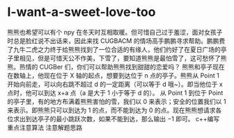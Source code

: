 # I-want-a-sweet-love-too
熊熊也希望可以有个 npy 在冬天时互相取暖。但可惜自己过于羞涩，面对女孩子时总是脸红说不出话来，因此来找 CUGBACM 的情场高手鹏鹏寻求帮助。鹏鹏费了九牛二虎之力终于给熊熊找到了一位合适的有缘人，他们约好了在夏日广场的亭子里相见，但是可惜天公不作美，下雪了，要知道熊熊是最怕雪了，这可愁怀了熊熊。热情的 CUGBer 们，你们可以帮助熊熊找到甜甜的恋爱吗？  熊熊和亭子现在在数轴上，他现在位于 X 轴的起点，想要到达位于 n 点的亭子。熊熊从 Point  1 ​   开始向前走，可以向右跳不超过 d 的一定距离（可以等于 d 哦~）。即当他位于 x 点时，他可以到达 x+a 点（a 是大于 1 小于等于 d 的）。  从 Point  1   到位于 Point   的亭子里，有的地方布满着熊熊害怕的雪，我们以 0 来表示；安全的位置我们以 1 来表示。即熊熊只可以到达为 1 的点，而不能到达为 0 的点。现在熊熊想请求各位求出到达亭子的最小跳跃次数，如果不能到达，那么输出 −1 即可。
c++编写
重点注意算法
注意解题思路
